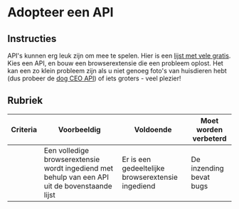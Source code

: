 # Adopteer een API

## Instructies

API's kunnen erg leuk zijn om mee te spelen. Hier is een [lijst met vele gratis](https://github.com/public-apis/public-apis). Kies een API, en bouw een browserextensie die een probleem oplost. Het kan een zo klein probleem zijn als u niet genoeg foto's van huisdieren hebt (dus probeer de [dog CEO API](https://dog.ceo/dog-api/)) of iets groters - veel plezier!

## Rubriek

| Criteria | Voorbeeldig                                                                  | Voldoende                                 | Moet worden verbeterd       |
| -------- | -------------------------------------------------------------------------- | ---------------------------------------- | ----------------------- |
|          | Een volledige browserextensie wordt ingediend met behulp van een API uit de bovenstaande lijst | Er is een gedeeltelijke browserextensie ingediend | De inzending bevat bugs |